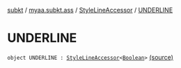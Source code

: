 [subkt](../../index.md) / [myaa.subkt.ass](../index.md) / [StyleLineAccessor](index.md) / [UNDERLINE](./-u-n-d-e-r-l-i-n-e.md)

# UNDERLINE

`object UNDERLINE : `[`StyleLineAccessor`](index.md)`<`[`Boolean`](https://kotlinlang.org/api/latest/jvm/stdlib/kotlin/-boolean/index.html)`>` [(source)](https://github.com/Myaamori/SubKt/blob/0.1.12/src/main/kotlin/myaa/subkt/ass/parser.kt#L510)